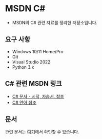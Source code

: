 # MSDN C#
- MSDN의 C# 관련 자료를 정리한 저장소입니다.

## 요구 사항
- Windows 10/11 Home/Pro
- Git
- Visual Studio 2022
- Python 3.x

## C# 관련 MSDN 링크
- [C# 문서 - 시작, 자습서, 참조](https://learn.microsoft.com/ko-kr/dotnet/csharp/tour-of-csharp/)
- [C# 언어 참조](https://learn.microsoft.com/ko-kr/dotnet/csharp/language-reference/)

## 문서

관련 문서는 [여기](./Docs)에서 확인할 수 있습니다.
